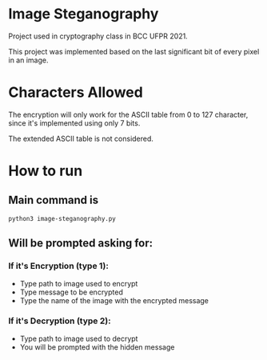# Image Steganography

Project used in cryptography class in BCC UFPR 2021.

This project was implemented based on the last significant bit of every pixel in an image.

# Characters Allowed

The encryption will only work for the ASCII table from 0 to 127 character, since it's implemented using only 7 bits.

The extended ASCII table is not considered.

# How to run

## Main command is
```
python3 image-steganography.py
```
## Will be prompted asking for:

### If it's Encryption (type 1):

- Type path to image used to encrypt
- Type message to be encrypted
- Type the name of the image with the encrypted message

### If it's Decryption (type 2):

- Type path to image used to decrypt
- You will be prompted with the hidden message